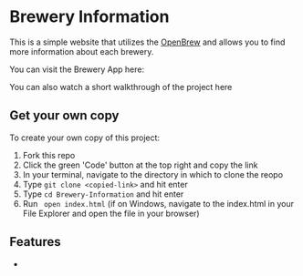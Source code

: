 # Brewery Information
This is a simple website that utilizes the [OpenBrew](https://api.openbrewerydb.org/breweries?by_state=california) and allows you to find more information about each brewery.

You can visit the Brewery App here: 

You can also watch a short walkthrough of the project here

## Get your own copy 
To create your own copy of this project:
1. Fork this repo
2. Click the green 'Code' button at the top right and copy the link
3. In your terminal, navigate to the directory in which to clone the reopo
4. Type `git clone <copied-link>` and hit enter
5. Type `cd Brewery-Information` and hit enter
6. Run ` open index.html` (if on Windows, navigate to the index.html in your File Explorer and open the file in your browser)


## Features 
* 

